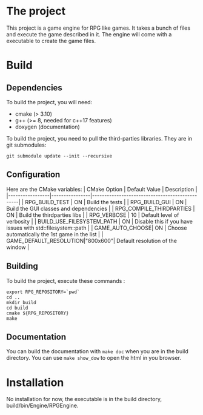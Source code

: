 # The project
This project is a game engine for RPG like games. It takes a bunch of files and execute the game described in it.
The engine will come with a executable to create the game files.

# Build
## Dependencies
To build the project, you will need:
- cmake (> 3.10)
- g++ (>= 8, needed for c++17 features)
- doxygen (documentation)

To build the project, you need to pull the third-parties libraries. They are in git submodules:
```
git submodule update --init --recursive
```

## Configuration
Here are the CMake variables:
| CMake Option    | Default Value  | Description                                    |
|-----------------|----------------|------------------------------------------------|
| RPG_BUILD_TEST  | ON             | Build the tests                                |
| RPG_BUILD_GUI   | ON             | Build the GUI classes and dependencies         |
| RPG_COMPILE_THIRDPARTIES | ON    | Build the thirdparties libs   		    |
| RPG_VERBOSE     | 10             | Default level of verbosity                     |
| BUILD_USE_FILESYSTEM_PATH | ON   | Disable this if you have issues with std::filesystem::path |
| GAME_AUTO_CHOOSE| ON             | Choose automatically the 1st game in the list  |
| GAME_DEFAULT_RESOLUTION|"800x600"| Default resolution of the window               |

## Building
To build the project, execute these commands :
```
export RPG_REPOSITORY=`pwd`
cd ..
mkdir build
cd build
cmake ${RPG_REPOSITORY}
make
```

## Documentation
You can build the documentation with `make doc` when you are in the build directory. You can use `make show_dow` to open the html in you browser.

# Installation
No installation for now, the executable is in the build directory, build/bin/Engine/RPGEngine.
